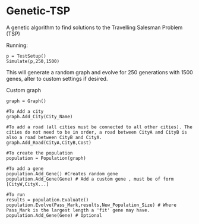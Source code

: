 # Genetic-TSP
A genetic algorithm to find solutions to the Travelling Salesman Problem (TSP)

Running:
```
p = TestSetup()
Simulate(p,250,1500)
```
This will generate a random graph and evolve for 250 generations with 1500 genes, alter to custom settings if desired.

Custom graph
```
graph = Graph()

#To Add a city
graph.Add_City(City_Name)

#To add a road (all cities must be connected to all other cities). The cities do not need to be in order, a road between CityA and CityB is also a road between CityB and CityA.
graph.Add_Road(CityA,CityB,Cost)

#To create the population
population = Population(graph)

#To add a gene
population.Add_Gene() #Creates random gene
population.Add_Gene(Gene) # Add a custom gene , must be of form [CityW,CityX...]

#To run
results = population.Evaluate()
population.Evolve(Pass_Mark,results,New_Population_Size) # Where Pass_Mark is the largest length a 'fit' gene may have.
population.Add_Gene(Gene) # Optional

```
